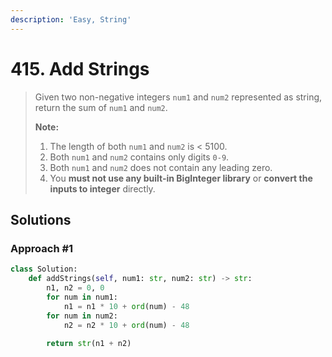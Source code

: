 ```yaml
---
description: 'Easy, String'
---
```


# 415. Add Strings

> Given two non-negative integers `num1` and `num2` represented as string, return the sum of `num1` and `num2`.
>
> **Note:**
>
> 1. The length of both `num1` and `num2` is &lt; 5100.
> 2. Both `num1` and `num2` contains only digits `0-9`.
> 3. Both `num1` and `num2` does not contain any leading zero.
> 4. You **must not use any built-in BigInteger library** or **convert the inputs to integer** directly.

## Solutions

### Approach \#1

```python
class Solution:
    def addStrings(self, num1: str, num2: str) -> str:
        n1, n2 = 0, 0
        for num in num1:
            n1 = n1 * 10 + ord(num) - 48
        for num in num2:
            n2 = n2 * 10 + ord(num) - 48
            
        return str(n1 + n2)
```

